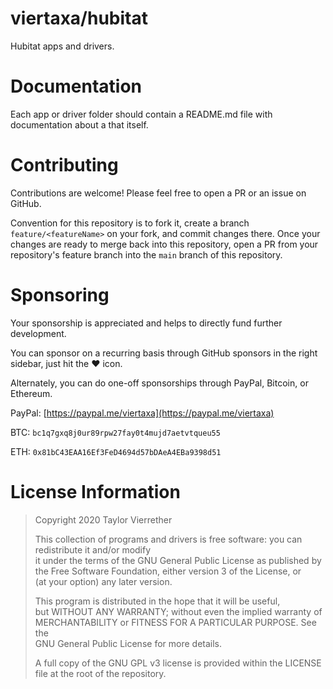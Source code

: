 # viertaxa/hubitat
Hubitat apps and drivers.

# Documentation

Each app or driver folder should contain a README.md file with documentation about a that itself.

# Contributing

Contributions are welcome! Please feel free to open a PR or an issue on GitHub.

Convention for this repository is to fork it, create a branch `feature/<featureName>` on your fork, and commit changes there. Once your changes are ready to merge back into this repository, open a PR from your repository's feature branch into the `main` branch of this repository.

# Sponsoring

Your sponsorship is appreciated and helps to directly fund further development.

You can sponsor on a recurring basis through GitHub sponsors in the right sidebar, just hit the :heart: icon.

Alternately, you can do one-off sponsorships through PayPal, Bitcoin, or Ethereum.

PayPal: [https://paypal.me/viertaxa](https://paypal.me/viertaxa)

BTC: `bc1q7gxq8j0ur89rpw27fay0t4mujd7aetvtqueu55`

ETH: `0x81bC43EAA16Ef3FeD4694d57bDAeA4EBa9398d51`

# License Information

> Copyright 2020 Taylor Vierrether
> 
> This collection of programs and drivers is free software: you can redistribute it and/or modify  
> it under the terms of the GNU General Public License as published by  
> the Free Software Foundation, either version 3 of the License, or  
> (at your option) any later version.  
> 
> This program is distributed in the hope that it will be useful,  
> but WITHOUT ANY WARRANTY; without even the implied warranty of  
> MERCHANTABILITY or FITNESS FOR A PARTICULAR PURPOSE.  See the  
> GNU General Public License for more details.  
> 
> A full copy of the GNU GPL v3 license is provided within the LICENSE file at the root of the repository.
